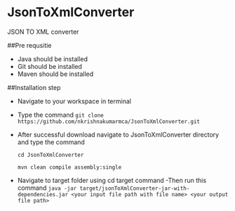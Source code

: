 # JsonToXmlConverter

JSON TO XML converter

##Pre requsitie
 - Java should be installed
 - Git should be installed
 - Maven should be installed

##Installation step
-  Navigate to your workspace in terminal
- Type the command 
` git clone https://github.com/nkrishnakumarmca/JsonToXmlConverter.git `
- After successful download navigate to JsonToXmlConverter directory and  type the command 

    ` cd JsonToXmlConverter `
    
    ` mvn clean compile assembly:single `
- Navigate to target folder  using cd target command
-Then run this command 
` java -jar target/jsonToXmlConverter-jar-with-dependencies.jar <your input file path with file name> <your output file path> `

